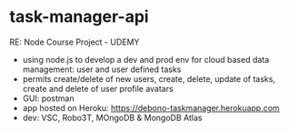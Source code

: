 # task-manager-api

RE: Node Course Project - UDEMY
- using node.js to develop a dev and prod env for cloud based data management: user and user defined tasks
- permits create/delete of new users, create, delete, update of tasks, create and delete of user profile avatars
- GUI: postman
- app hosted on Heroku: https://debono-taskmanager.herokuapp.com
- dev: VSC, Robo3T, MOngoDB & MongoDB Atlas
